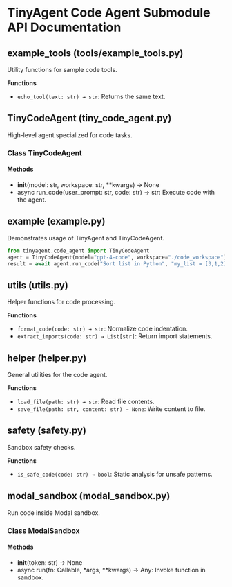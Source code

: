 # TinyAgent Code Agent Submodule API Documentation

## example_tools (tools/example_tools.py)
Utility functions for sample code tools.

**Functions**
- `echo_tool(text: str) → str`: Returns the same text.

## TinyCodeAgent (tiny_code_agent.py)
High-level agent specialized for code tasks.

### Class TinyCodeAgent

#### Methods
- __init__(model: str, workspace: str, **kwargs) → None
- async run_code(user_prompt: str, code: str) → str: Execute code with the agent.

## example (example.py)
Demonstrates usage of TinyAgent and TinyCodeAgent.

```python
from tinyagent.code_agent import TinyCodeAgent
agent = TinyCodeAgent(model="gpt-4-code", workspace="./code_workspace")
result = await agent.run_code("Sort list in Python", "my_list = [3,1,2]")
```

## utils (utils.py)
Helper functions for code processing.

**Functions**
- `format_code(code: str) → str`: Normalize code indentation.
- `extract_imports(code: str) → List[str]`: Return import statements.

## helper (helper.py)
General utilities for the code agent.

**Functions**
- `load_file(path: str) → str`: Read file contents.
- `save_file(path: str, content: str) → None`: Write content to file.

## safety (safety.py)
Sandbox safety checks.

**Functions**
- `is_safe_code(code: str) → bool`: Static analysis for unsafe patterns.

## modal_sandbox (modal_sandbox.py)
Run code inside Modal sandbox.

### Class ModalSandbox

#### Methods
- __init__(token: str) → None
- async run(fn: Callable, *args, **kwargs) → Any: Invoke function in sandbox.